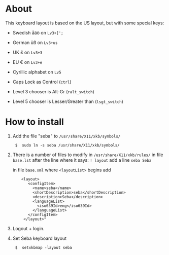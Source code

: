 About
===
This keyboard layout is based on the US layout, but with some special keys:

- Swedish åäö on `Lv3+[';`
- German üß on `Lv3+us`
- UK £ on `Lv3+3`
- EU € on `Lv3+e`
- Cyrillic alphabet on `Lv5`
- Caps Lock as Control (`ctrl`)


- Level 3 chooser is Alt-Gr (`ralt_switch`)
- Level 5 chooser is Lesser/Greater than (`lsgt_switch`)


How to install
===
1. Add the file "seba" to `/usr/share/X11/xkb/symbols/`

        $  sudo ln -s seba /usr/share/X11/xkb/symbols/

2. There is a number of files to modify in `/usr/share/X11/xkb/rules/`
   in file `base.lst`
   after the line where it says: `! layout`
   add a line `seba Seba`

   in file `base.xml`
   where `<layoutList>` begins
   add
```
       <layout>
          <configItem>
            <name>seba</name>
            <shortDescription>seba</shortDescription>
            <description>Seba</description>
            <languageList>
              <iso639Id>eng</iso639Id>
            </languageList>
          </configItem>
        </layout>"
```

3. Logout + login.

4. Set Seba keyboard layout

        $  setxkbmap -layout seba
